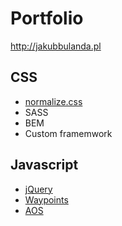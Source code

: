 # Portfolio
http://jakubbulanda.pl

## CSS
- [normalize.css](https://github.com/necolas/normalize.css)
- SASS
- BEM
- Custom framemwork

## Javascript
- [jQuery](https://github.com/jquery/jquery)
- [Waypoints](https://github.com/imakewebthings/waypoints)
- [AOS](https://github.com/michalsnik/aos)

